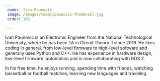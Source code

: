 ```yaml
---
 name:  Ivan Paunovic
 image: /images/team/ipaunovic-thumbnail.jpg
 order: 100

---
```


Ivan Paunovic is an Electronic Engineer from the National Technological University, where he
has been TA in Circuit Theory II since 2016. He likes coding in general, from low-level
firmware to high-level software and generally uses Python and C++. He has experience in
hardware design, low-level firmware, automation and is now collaborating with ROS 2.

In his free time, he enjoys running, spending time with friends, watching basketball or
football matches, learning new languages and traveling.